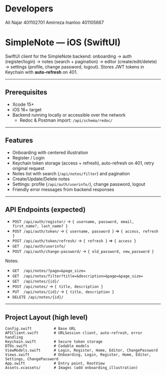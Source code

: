 # Developers
Ali Najar 401102701
Amirreza Inanloo 401105667

# SimpleNote — iOS (SwiftUI)

SwiftUI client for the SimpleNote backend: onboarding → auth (register/login) → notes (search + pagination) → editor (create/edit/delete) → settings (profile, change password, logout). Stores JWT tokens in Keychain with **auto-refresh** on 401.

---

## Prerequisites
- Xcode 15+
- iOS 16+ target
- Backend running locally or accessible over the network
  - Redoc & Postman import: `/api/schema/redoc/`

---

## Features
- Onboarding with centered illustration
- Register / Login
- Keychain token storage (access + refresh), auto-refresh on 401, retry original request
- Notes list with search (`/api/notes/filter`) and pagination
- Create/Update/Delete notes
- Settings: profile (`/api/auth/userinfo/`), change password, logout
- Friendly error messages from backend responses

---

## API Endpoints (expected)
- `POST /api/auth/register/` → `{ username, password, email, first_name?, last_name? }`
- `POST /api/auth/token/` → `{ username, password }` ⇒ `{ access, refresh }`
- `POST /api/auth/token/refresh/` → `{ refresh }` ⇒ `{ access }`
- `GET  /api/auth/userinfo/`
- `POST /api/auth/change-password/` → `{ old_password, new_password }`

Notes:
- `GET  /api/notes/?page=&page_size=`
- `GET  /api/notes/filter?title=&description=&page=&page_size=`
- `GET  /api/notes/{id}/`
- `POST /api/notes/` → `{ title, description }`
- `PUT  /api/notes/{id}/` → `{ title, description }`
- `DELETE /api/notes/{id}/`

---

## Project Layout (high level)
```
Config.swift          # Base URL
APIClient.swift       # URLSession client, auto-refresh, error handling
Keychain.swift        # Secure token storage
DTOs.swift            # Codable models
ViewModels.swift      # Login, Register, Home, Editor, ChangePassword
Views.swift           # Onboarding, Login, Register, Home, Editor, Settings, ChangePassword
App.swift             # Entry point, RootView
Assets.xcassets/      # Images (add onboarding_illustration)
```
